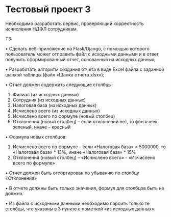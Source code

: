 # Тестовый проект 3

Необходимо разработать сервис, проверяющий корректность исчисления НДФЛ сотрудникам. 

ТЗ:

•	Сделать веб-приложение на Flask/Django, с помощью которого пользователь может отправить файл с исходными данными и в ответ получить сформированный отчет, основанный на исходных данных;

•	Разработать алгоритм создания отчета в виде Excel файла с заданной шапкой таблицы (файл «Шапка отчета.xlsx»);

•	Отчет должен содержать следующие столбцы:
1.	Филиал (из исходных данных)
2.	Сотрудник (из исходных данных)
3.	Налоговая база (из исходных данных)
4.	Исчислено всего (из исходных данных)
5.	Исчислено всего по формуле (новый столбец)
6.	Отклонения (новый столбец) – если отклонений нет, то фон ячеек зеленый, иначе – красный

•	Формула новых столбцов:
1.	Исчислено всего по формуле – если «Налоговая база» < 5000000, то «Налоговая база» * 13%, иначе «Налоговая база» * 15%
2.	Отклонения (новый столбец) – «Исчислено всего» - «Исчислено всего по формуле»

•	Отчет должен быть отсортирован по убыванию по столбцу «Отклонения»

•	В отчете должны быть только значения, формул для столбцов быть не должно.

•	Из файла с исходными данными необходимо парсить только те столбцы, что указаны в 3 пункте с пометкой «из исходных данных».
